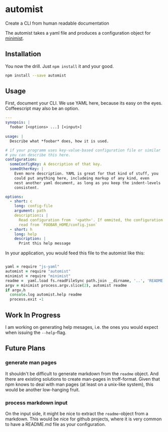 # automist
Create a CLI from human readable documentation

The automist takes a yaml file and produces a configuration object for [minimist](https://github.com/substack/minimist).


## Installation
You now the drill. Just `npm install` it and your good.
``` bash
npm install --save automist
```
## Usage

First, document your CLI. We use YAML here, because its easy on the eyes. Coffeescript may also be an option.


```yaml
---
synopsis: |
  foobar [<options> ...] [<input>]
  
usage: |
  Describe what *foobar* does, how it is used.

# if your programm uses key-value-based configuration file or similar
# you can describe this here.
configuration: 
  someConfigKey: A description of that key.
  someOtherKey: |
    Even more description. YAML is great for that kind of stuff, you
    could put anything here, includeing markup of any kind, even
    nest another yaml document, as long as you keep the indent-levels
    consistent.

options:
  - short: c
    long: config-file
    argument: path
    description:: |
      Read configuration from  '<path>'. If ommited, the configuration is 
      read from `FOOBAR_HOME/config.json`
  - short: h
    long: help
    description: |
      Print this help message
```

In your application, you would feed this file to the automist like this:
```coffee

yaml = require "js-yaml"
automist = require "automist"
minimist = require "minimist"
readme =  yaml.load fs.readFileSync path.join __dirname, '..', 'README.yaml'
argv = minimist process.argv.slice(2), automist readme
if argv.h
  console.log automist.help readme
  process.exit -1
```

## Work In Progress 
I am working on generating help mesages, i.e. the ones you would expect when
issuing the `--help`-flag. 

## Future Plans
### generate man pages
It shouldn't be difficult to generate markdown from the `readme` object.
And there are existing solutions to create man-pages in troff-format.
Given that npm knows to deal with man pages (at least on a unix-like 
system), this would be another low-hanging fruit.

### process markdown input
On the input side, it might be nice to extract the `readme`-object from
a markdown. This would be nice for github projects, where it is very common
to have a README.md file as your configuration.

